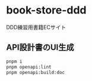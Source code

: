 # book-store-ddd
DDD練習用書籍ECサイト

## API設計書のUI生成
```bash
pnpm i
pnpm openapi:lint
pnpm openapi:build:doc
```